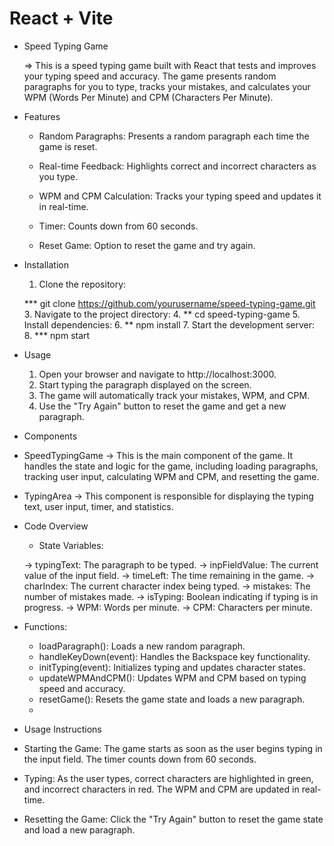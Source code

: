 # React + Vite

* Speed Typing Game

    => This is a speed typing game built with React that tests and improves your typing speed and accuracy. The game presents random paragraphs for you to type, 
       tracks 
       your mistakes, and calculates your WPM (Words Per Minute) and CPM (Characters Per Minute).

* Features

   * Random Paragraphs: Presents a random paragraph each time the game is reset.
     
   * Real-time Feedback: Highlights correct and incorrect characters as you type.
   * WPM and CPM Calculation: Tracks your typing speed and updates it in real-time.
   * Timer: Counts down from 60 seconds.
   * Reset Game: Option to reset the game and try again.

* Installation
  
  1. Clone the repository:
  
   *** git clone https://github.com/yourusername/speed-typing-game.git 
  3. Navigate to the project directory:
  4. ** cd speed-typing-game 
  5. Install dependencies:
  6. ** npm install
  7. Start the development server:
  8. *** npm start


* Usage
  1. Open your browser and navigate to http://localhost:3000.
  2. Start typing the paragraph displayed on the screen.
  3. The game will automatically track your mistakes, WPM, and CPM.
  4. Use the "Try Again" button to reset the game and get a new paragraph.
  
* Components
 * SpeedTypingGame
 -> This is the main component of the game. It handles the state and logic for the game, including loading paragraphs, tracking user input, calculating WPM and 
   CPM, and resetting the game.

* TypingArea
 -> This component is responsible for displaying the typing text, user input, timer, and statistics.

* Code Overview
  * State Variables:
  
  -> typingText: The paragraph to be typed.
  -> inpFieldValue: The current value of the input field.
  -> timeLeft: The time remaining in the game.
  -> charIndex: The current character index being typed.
  -> mistakes: The number of mistakes made.
  -> isTyping: Boolean indicating if typing is in progress.
  -> WPM: Words per minute.
  -> CPM: Characters per minute.
  
* Functions:

  * loadParagraph(): Loads a new random paragraph.
  * handleKeyDown(event): Handles the Backspace key functionality.
  * initTyping(event): Initializes typing and updates character states.
  * updateWPMAndCPM(): Updates WPM and CPM based on typing speed and accuracy.
  * resetGame(): Resets the game state and loads a new paragraph.
  * 
  
* Usage Instructions
 * Starting the Game: The game starts as soon as the user begins typing in the input field. The timer counts down from 60 seconds.
 * Typing: As the user types, correct characters are highlighted in green, and incorrect characters in red. The WPM and CPM are updated in real-time.
 * Resetting the Game: Click the "Try Again" button to reset the game state and load a new paragraph.
  
 
    
  


